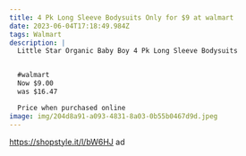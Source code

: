 ```yaml
---
title: 4 Pk Long Sleeve Bodysuits Only for $9 at walmart
date: 2023-06-04T17:18:49.984Z
tags: Walmart
description: |
  Little Star Organic Baby Boy 4 Pk Long Sleeve Bodysuits 


  #walmart
  Now $9.00
  was $16.47 

  Price when purchased online 
image: img/204d8a91-a093-4831-8a03-0b55b0467d9d.jpeg
---
```

https://shopstyle.it/l/bW6HJ 
ad